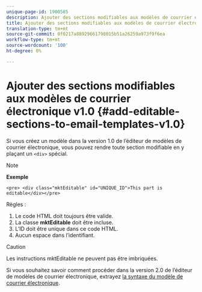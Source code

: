 ```yaml
---
unique-page-id: 1900585
description: Ajouter des sections modifiables aux modèles de courrier électronique v1.0 - Documents marketing - Documentation du produit
title: Ajouter des sections modifiables aux modèles de courrier électronique v1.0
translation-type: tm+mt
source-git-commit: 0f0217a88929661798015b51a26259a973f9f6ea
workflow-type: tm+mt
source-wordcount: '100'
ht-degree: 0%

---
```



# Ajouter des sections modifiables aux modèles de courrier électronique v1.0 {#add-editable-sections-to-email-templates-v1.0}

Si vous créez un modèle dans la version 1.0 de l’éditeur de modèles de courrier électronique, vous pouvez rendre toute section modifiable en y plaçant un `<div>` spécial.

>[!NOTE]
>
>**Exemple**
>
>`<pre> <div class="mktEditable" id="UNIQUE_ID">This part is editable</div></pre>`

Règles :

1. Le code HTML doit toujours être valide.
1. La classe **mktEditable** doit être incluse.
1. L’ID doit être unique dans ce code HTML.
1. Aucun espace dans l’identifiant.

>[!CAUTION]
>
>Les instructions mktEditable ne peuvent pas être imbriquées.

Si vous souhaitez savoir comment procéder dans la version 2.0 de l’éditeur de modèles de courrier électronique, extrayez [la syntaxe du modèle de courrier électronique](/help/marketo/product-docs/email-marketing/general/email-editor-2/email-template-syntax.md).
